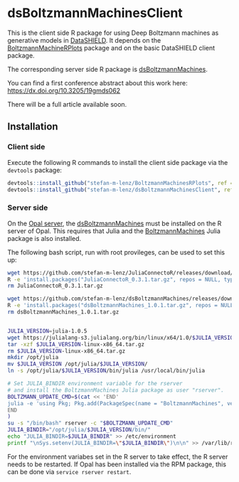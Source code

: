 # dsBoltzmannMachinesClient

This is the client side R package for using Deep Boltzmann machines as generative models in [DataSHIELD](https://github.com/datashield). It depends on the [BoltzmannMachineRPlots](https://github.com/stefan-m-lenz/BoltzmannMachinesRPlots) package and on the basic DataSHIELD client package.

The corresponding server side R package is [dsBoltzmannMachines](https://github.com/stefan-m-lenz/dsBoltzmannMachines).

You can find a first conference abstract about this work here:
https://dx.doi.org/10.3205/19gmds062

There will be a full article available soon.

## Installation

### Client side
Execute the following R commands to install the client side package via the `devtools` package:

```R
devtools::install_github("stefan-m-lenz/BoltzmannMachinesRPlots", ref = "v0.1.0")
devtools::install_github("stefan-m-lenz/dsBoltzmannMachinesClient", ref = "v1.0.0")
```

### Server side

On the [Opal server](http://opaldoc.obiba.org/en/latest/admin/installation.html), the [dsBoltzmannMachines](https://github.com/stefan-m-lenz/dsBoltzmannMachines) must be installed on the R server of Opal.
This requires that Julia and the [BoltzmannMachines](https://github.com/stefan-m-lenz/BoltzmannMachines.jl) Julia package is also installed.

The following bash script, run with root provileges, can be used to set this up:

```bash
wget https://github.com/stefan-m-lenz/JuliaConnectoR/releases/download/v0.3.1/JuliaConnectoR_0.3.1.tar.gz
R -e 'install.packages("JuliaConnectoR_0.3.1.tar.gz", repos = NULL, type = "source")'
rm JuliaConnectoR_0.3.1.tar.gz

wget https://github.com/stefan-m-lenz/dsBoltzmannMachines/releases/download/v1.0.1/dsBoltzmannMachines_1.0.1.tar.gz
R -e 'install.packages("dsBoltzmannMachines_1.0.1.tar.gz", repos = NULL, type = "source")'
rm dsBoltzmannMachines_1.0.1.tar.gz


JULIA_VERSION=julia-1.0.5
wget https://julialang-s3.julialang.org/bin/linux/x64/1.0/$JULIA_VERSION-linux-x86_64.tar.gz
tar -xzf $JULIA_VERSION-linux-x86_64.tar.gz
rm $JULIA_VERSION-linux-x86_64.tar.gz
mkdir /opt/julia
mv $JULIA_VERSION /opt/julia/$JULIA_VERSION/
ln -s /opt/julia/$JULIA_VERSION/bin/julia /usr/local/bin/julia

# Set JULIA_BINDIR environment variable for the rserver
# and install the BoltzmannMachines Julia package as user "rserver".
BOLTZMANN_UPDATE_CMD=$(cat << 'END'
julia -e 'using Pkg; Pkg.add(PackageSpec(name = "BoltzmannMachines", version = "1.2"))'
END
)
su -s "/bin/bash" rserver -c "$BOLTZMANN_UPDATE_CMD"
JULIA_BINDIR="/opt/julia/$JULIA_VERSION/bin/"
echo "JULIA_BINDIR=$JULIA_BINDIR" >> /etc/environment
printf "\nSys.setenv(JULIA_BINDIR=\"$JULIA_BINDIR\")\n\n" >> /var/lib/rserver/conf/Rprofile.R
```

For the environment variabes set in the R server to take effect, the R server needs
to be restarted. If Opal has been installed via the RPM package, this can be done via `service rserver restart`.